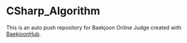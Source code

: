 # CSharp_Algorithm
This is an auto push repository for Baekjoon Online Judge created with [BaekjoonHub](https://github.com/BaekjoonHub/BaekjoonHub).
